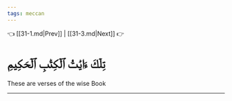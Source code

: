 ```yaml
---
tags: meccan
---
```


👈 [[31-1.md|Prev]] | [[31-3.md|Next]] 👉

# تِلۡكَ ءَايَٰتُ ٱلۡكِتَٰبِ ٱلۡحَكِيمِ

These are verses of the wise Book

---

